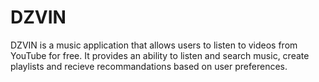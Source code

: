 # DZVIN

DZVIN is a music application that allows users to listen to videos from YouTube for free. It provides an ability to listen and search music, create playlists and recieve recommandations based on user preferences.
